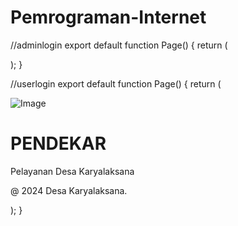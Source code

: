 # Pemrograman-Internet

//adminlogin
export default function Page() {
    return (
        <div className='mt-32 lg:mt-0 lg:min-h-screen flex items-center justify-center'>
            <AdminLoginForm />
        </div>
    );
}

//userlogin
export default function Page() {
    return (
        <div className='w-full min-h-screen lg:grid-cols-2'>
            <div className='hidden lg:block relative bg muted'>
                <Image src={PlaceholderImage} alt='Image' layout='fill'
                    className='h-full w-full object-cover dark:brightness-[0.2] dark:grayscale'
                    />
                <div className='absolute w-full h-screen bg-foreground/50 p-12 flex flex-col justify-between'>
                    <div>
                    <h1 className='text-white text-4xl font-semibold'>PENDEKAR</h1>
                    <p className='text-white text-lg'>Pelayanan Desa Karyalaksana</p>
                </div>
                <div><p className='text-white text-sm'>@ 2024 Desa Karyalaksana.</p></div>
            </div>
        </div>
        <div className='flex items-center justify-center py-12'>
            <div className='mx-auto grid w-[350px] gap-6'><UserLoginForm /></div>
        </div>
    </div>
    );
}
